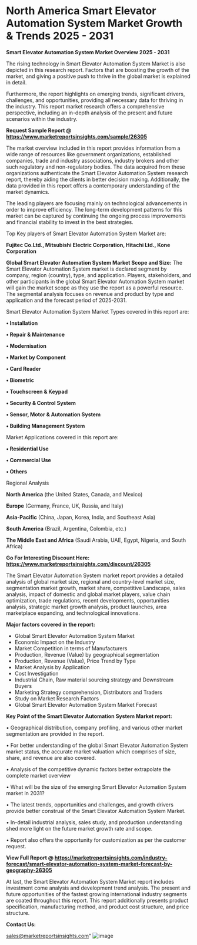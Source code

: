  # North America Smart Elevator Automation System Market Growth & Trends 2025 - 2031

<Strong> Smart Elevator Automation System Market Overview 2025 - 2031</strong>

The rising technology in Smart Elevator Automation System Market is also depicted in this research report. Factors that are boosting the growth of the market, and giving a positive push to thrive in the global market is explained in detail.

Furthermore, the report highlights on emerging trends, significant drivers, challenges, and opportunities, providing all necessary data for thriving in the industry. This report market research offers a comprehensive perspective, including an in-depth analysis of the present and future scenarios within the industry.

<strong>Request Sample Report @ <a href=https://www.marketreportsinsights.com/sample/26305>https://www.marketreportsinsights.com/sample/26305</a></strong>

The market overview included in this report provides information from a wide range of resources like government organizations, established companies, trade and industry associations, industry brokers and other such regulatory and non-regulatory bodies. The data acquired from these organizations authenticate the Smart Elevator Automation System research report, thereby aiding the clients in better decision making. Additionally, the data provided in this report offers a contemporary understanding of the market dynamics.

The leading players are focusing mainly on technological advancements in order to improve efficiency. The long-term development patterns for this market can be captured by continuing the ongoing process improvements and financial stability to invest in the best strategies.

Top Key players of Smart Elevator Automation System Market are:

<strong>Fujitec Co.Ltd., Mitsubishi Electric Corporation, Hitachi Ltd., Kone Corporation</strong>

<strong><b>Global Smart Elevator Automation System Market Scope and Size:</b></strong>
The Smart Elevator Automation System market is declared segment by company, region (country), type, and application. Players, stakeholders, and other participants in the global Smart Elevator Automation System market will gain the market scope as they use the report as a powerful resource. The segmental analysis focuses on revenue and product by type and application and the forecast period of 2025-2031.

Smart Elevator Automation System Market Types covered in this report are:

<strong>• Installation

• Repair & Maintenance

• Modernisation

• Market by Component

• Card Reader

• Biometric

• Touchscreen & Keypad

• Security & Control System

• Sensor, Motor & Automation System

• Building Management System</strong>

Market Applications covered in this report are:

<strong>• Residential Use

• Commercial Use

• Others</strong> 

Regional Analysis

<strong>North America</strong> (the United States, Canada, and Mexico)

<strong>Europe</strong> (Germany, France, UK, Russia, and Italy)

<strong>Asia-Pacific</strong> (China, Japan, Korea, India, and Southeast Asia)

<strong>South America</strong> (Brazil, Argentina, Colombia, etc.)

<strong>The Middle East and Africa</strong> (Saudi Arabia, UAE, Egypt, Nigeria, and South Africa)

<strong>Go For Interesting Discount Here: <a href=https://www.marketreportsinsights.com/discount/26305>https://www.marketreportsinsights.com/discount/26305</a></strong>

The Smart Elevator Automation System market report provides a detailed analysis of global market size, regional and country-level market size, segmentation market growth, market share, competitive Landscape, sales analysis, impact of domestic and global market players, value chain optimization, trade regulations, recent developments, opportunities analysis, strategic market growth analysis, product launches, area marketplace expanding, and technological innovations.

<strong><b>Major factors covered in the report:</b></strong>
<ul>
  <li>Global Smart Elevator Automation System Market </li>
  <li>Economic Impact on the Industry</li>
  <li>Market Competition in terms of Manufacturers</li>
  <li>Production, Revenue (Value) by geographical segmentation</li>
  <li>Production, Revenue (Value), Price Trend by Type</li>
  <li>Market Analysis by Application</li>
  <li>Cost Investigation</li>
  <li>Industrial Chain, Raw material sourcing strategy and Downstream Buyers</li>
  <li>Marketing Strategy comprehension, Distributors and Traders</li>
  <li>Study on Market Research Factors</li>
  <li>Global Smart Elevator Automation System Market Forecast</li>
</ul>

<strong><b>Key Point of the Smart Elevator Automation System Market report:</b></strong>

• Geographical distribution, company profiling, and various other market segmentation are provided in the report.

• For better understanding of the global Smart Elevator Automation System market status, the accurate market valuation which comprises of size, share, and revenue are also covered.

• Analysis of the competitive dynamic factors better extrapolate the complete market overview

• What will be the size of the emerging Smart Elevator Automation System market in 2031?

• The latest trends, opportunities and challenges, and growth drivers provide better construal of the Smart Elevator Automation System Market.

• In-detail industrial analysis, sales study, and production understanding shed more light on the future market growth rate and scope.

• Report also offers the opportunity for customization as per the customer request.

<strong><b>View Full Report @ <a href=https://marketreportsinsights.com/industry-forecast/smart-elevator-automation-system-market-forecast-by-geography-26305>https://marketreportsinsights.com/industry-forecast/smart-elevator-automation-system-market-forecast-by-geography-26305</a></b></strong>


At last, the Smart Elevator Automation System Market report includes investment come analysis and development trend analysis. The present and future opportunities of the fastest growing international industry segments are coated throughout this report. This report additionally presents product specification, manufacturing method, and product cost structure, and price structure.

<strong>Contact Us:</strong>

sales@marketreportsinsights.com"
![image](https://github.com/user-attachments/assets/69812c63-520a-40c5-9625-a99916bc46c1)

